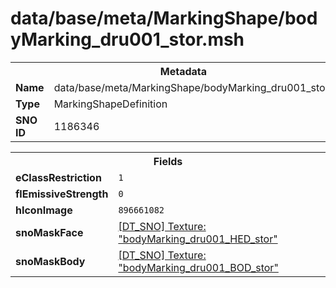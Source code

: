 <h1>data/base/meta/MarkingShape/bodyMarking_dru001_stor.msh</h1><table><tr><th colspan="100%">Metadata</th></tr><tr><td><b>Name</b></td><td>data/base/meta/MarkingShape/bodyMarking_dru001_stor.msh</td></tr><tr><td><b>Type</b></td><td>MarkingShapeDefinition</td></tr><tr><td><b>SNO ID</b></td><td>1186346</td></tr></table>

<table><tr><th colspan="100%">Fields</th></tr><tr><td><b>eClassRestriction</b></td><td><code>1</code></td></tr><tr><td><b>flEmissiveStrength</b></td><td><code>0</code></td></tr><tr><td><b>hIconImage</b></td><td><code>896661082</code></td></tr><tr><td><b>snoMaskFace</b></td><td><a href="..\Texture\bodyMarking_dru001_HED_stor.tex">[DT_SNO] Texture: "bodyMarking_dru001_HED_stor"</a></td></tr><tr><td><b>snoMaskBody</b></td><td><a href="..\Texture\bodyMarking_dru001_BOD_stor.tex">[DT_SNO] Texture: "bodyMarking_dru001_BOD_stor"</a></td></tr></table>

